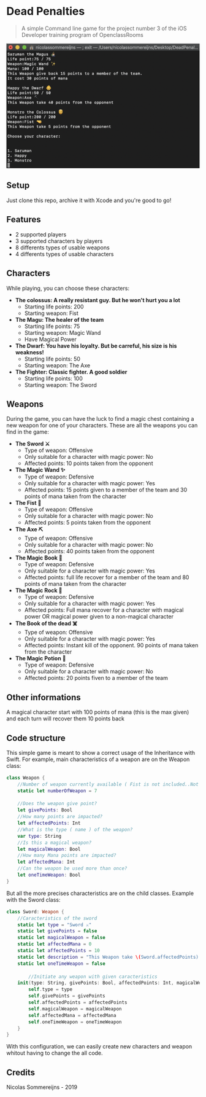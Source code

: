 # Dead Penalties
> A simple Command line game for the project number 3 of the iOS Developer training program of OpenclassRooms

<a href="https://github.com/Nicotrz"><img src="https://github.com/Nicotrz/DeadPenalties/blob/master/Capture%20d’écran%202019-11-20%20à%2020.19.51.png?raw=true" title="Dead Penalties" alt="Nicotrz"></a>
<!-- [![FVCproductions](https://github.com/Nicotrz/DeadPenalties/blob/master/Capture%20d’écran%202019-11-20%20à%2020.23.58.png?raw=true)](https://github.com/Nicotrz) -->

## Setup

Just clone this repo, archive it with Xcode and you're good to go!

## Features

- 2 supported players
- 3 supported characters by players
- 8 differents types of usable weapons
- 4 differents types of usable characters

## Characters

While playing, you can choose these characters:
- **The colossus: A really resistant guy. But he won't hurt you a lot**
    - Starting life points: 200
    - Starting weapon: Fist
- **The Magu: The healer of the team**
    - Starting life points: 75
    - Starting weapon: Magic Wand
    - Have Magical Power
- **The Dwarf: You have his loyalty. But be carreful, his size is his weakness!**
    - Starting life points: 50
    - Starting weapon: The Axe
- **The Fighter: Classic fighter. A good soldier**
    - Starting life points: 100
    - Starting weapon: The Sword
    
## Weapons

During the game, you can have the luck to find a magic chest containing a new weapon for one of your characters. These are all the weapons you can find in the game:

- **The Sword ⚔️**
    - Type of weapon: Offensive
    - Only suitable for a character with magic power: No
    - Affected points: 10 points taken from the opponent
- **The Magic Wand ✨**
    - Type of weapon: Defensive
    - Only suitable for a character with magic power: Yes
    - Affected points: 15 points given to a member of the team and 30 points of mana taken from the character
- **The Fist 🤜**
    - Type of weapon: Offensive
    - Only suitable for a character with magic power: No
    - Affected points: 5 points taken from the opponent
- **The Axe ⛏**
    - Type of weapon: Offensive
    - Only suitable for a character with magic power: No
    - Affected points: 40 points taken from the opponent
- **The Magic Book 📕**
    - Type of weapon: Defensive
    - Only suitable for a character with magic power: Yes
    - Affected points: full life recover for a member of the team and 80 points of mana taken from the character
- **The Magic Rock 💎**
    - Type of weapon: Defensive
    - Only suitable for a character with magic power: Yes
    - Affected points: Full mana recover for a character with magical power OR magical power given to a non-magical character
- **The Book of the dead  ☠️**
    - Type of weapon: Offensive
    - Only suitable for a character with magic power: Yes
    - Affected points: Instant kill of the opponent. 90 points of mana taken from the character
- **The Magic Potion 🧪**
    - Type of weapon: Defensive
    - Only suitable for a character with magic power: No
    - Affected points: 20 points fiven to a member of the team

## Other informations

A magical character start with 100 points of mana (this is the max given) and each turn will recover them 10 points back

## Code structure

This simple game is meant to show a correct usage of the Inheritance with Swift.
For example, main characteristics of a weapon are on the Weapon class:
```Swift
class Weapon {
    //Number of weapon currently available ( Fist is not included..Not really a weapon)
    static let numberOfWeapon = 7
    
    //Does the weapon give point?
    let givePoints: Bool
    //How many points are impacted?
    let affectedPoints: Int
    //What is the type ( name ) of the weapon?
    var type: String
    //Is this a magical weapon?
    let magicalWeapon: Bool
    //How many Mana points are impacted?
    let affectedMana: Int
    //Can the weapon be used more than once?
    let oneTimeWeapon: Bool
}
```
But all the more precises characteristics are on the child classes. Example with the Sword class:
```Swift
class Sword: Weapon {
    //Caracteristics of the sword
    static let type = "Sword ⚔️"
    static let givePoints = false
    static let magicalWeapon = false
    static let affectedMana = 0
    static let affectedPoints = 10
    static let description = "This Weapon take \(Sword.affectedPoints) points from the opponent"
    static let oneTimeWeapon = false
    
        //Initiate any weapon with given caracteristics
    init(type: String, givePoints: Bool, affectedPoints: Int, magicalWeapon: Bool, affectedMana: Int, oneTimeWeapon: Bool) {
        self.type = type
        self.givePoints = givePoints
        self.affectedPoints = affectedPoints
        self.magicalWeapon = magicalWeapon
        self.affectedMana = affectedMana
        self.oneTimeWeapon = oneTimeWeapon
    }
}
```
With this configuration, we can easily create new characters and weapon whitout having to change the all code.

## Credits
Nicolas Sommereijns - 2019
